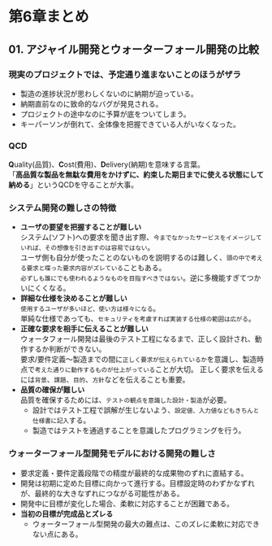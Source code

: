 # 第6章まとめ
## 01. アジャイル開発とウォーターフォール開発の比較
### 現実のプロジェクトでは、予定通り進まないことのほうがザラ
  - 製造の進捗状況が思わしくないのに納期が迫っている。
  - 納期直前なのに致命的なバグが発見される。
  - プロジェクトの途中なのに予算が底をついてしまう。
  - キーパーソンが倒れて、全体像を把握できている人がいなくなった。

### QCD
**Q**uality(品質)、**C**ost(費用)、**D**elivery(納期)を意味する言葉。  
「**高品質な製品を無駄な費用をかけずに、約束した期日までに使える状態にして納める**」というQCDを守ることが大事。

### システム開発の難しさの特徴  
- **ユーザの要望を把握することが難しい**  
  システム(ソフト)への要求を聞き出す際、`今までなかったサービスをイメージしていれば、その想像を引き出すのは容易ではない`。  
  ユーザ側も自分が使ったことのないものを説明するのは難しく、`頭の中で考える要求と喋った要求内容がズレている`こともある。  
  `必ずしも誰にでも使われるようなものを目指すべきではない`。逆に多機能すぎてつかいにくくなる。  
- **詳細な仕様を決めることが難しい**  
  `使用するユーザが多いほど、使い方は様々になる`。  
  単純な仕様であっても、`セキュリティを考慮すれば実装する仕様の範囲は広がる`。  
- **正確な要求を相手に伝えることが難しい**  
  ウォータフォール開発は最後のテスト工程になるまで、正しく設計され、動作するか判断ができない。  
  要求/要件定義～製造までの間に`正しく要求が伝えられているか`を意識し、製造時点で`考えた通りに動作するものが仕上がっている`ことが大切。
  正しく要求を伝えるには`背景`、`課題`、`目的`、`方針`などを伝えることも重要。
- **品質の確保が難しい**  
  品質を確保するためには、`テストの観点を意識した設計・製造`が必要。
  - 設計ではテスト工程で誤解が生じないよう、`設定値、入力値などもきちんと仕様書に記入`する。
  - 製造ではテストを通過することを意識したプログラミングを行う。

### ウォーターフォール型開発モデルにおける開発の難しさ
  - 要求定義・要件定義段階での精度が最終的な成果物のずれに直結する。
  - 開発は初期に定めた目標に向かって進行する。目標設定時のわずかなずれが、最終的な大きなずれにつながる可能性がある。
  - 開発中に目標が変化した場合、柔軟に対応することが困難である。
- **当初の目標が完成品とズレる**
  - ウォーターフォール型開発の最大の難点は、このズレに柔軟に対応できない点にある。
